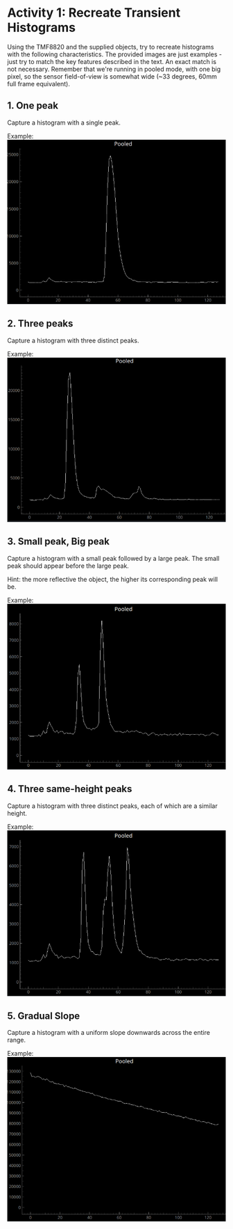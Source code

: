 # Activity 1: Recreate Transient Histograms
Using the TMF8820 and the supplied objects, try to recreate histograms with the following characteristics. The provided images are just examples - just try to match the key features described in the text. An exact match is not necessary. Remember that we're running in pooled mode, with one big pixel, so the sensor field-of-view is somewhat wide (~33 degrees, 60mm full frame equivalent).

## 1. One peak
Capture a histogram with a single peak.

Example:
![One Peak](media/activity1/1_peak.png)

## 2. Three peaks
Capture a histogram with three distinct peaks.

Example:
![Three peaks](media/activity1/2_three_peaks.png)

## 3. Small peak, Big peak
Capture a histogram with a small peak followed by a large peak. The small peak should appear before the large peak.

Hint: the more reflective the object, the higher its corresponding peak will be.

Example:
![Small Peak Big Peak](media/activity1/3_small_big.png)

## 4. Three same-height peaks
Capture a histogram with three distinct peaks, each of which are a similar height.

Example:
![Three same height peaks](media/activity1/4_three_same_peaks.png)

## 5. Gradual Slope
Capture a histogram with a uniform slope downwards across the entire range.

Example:
![Gradual Slope](media/activity1/5_slope.png)
